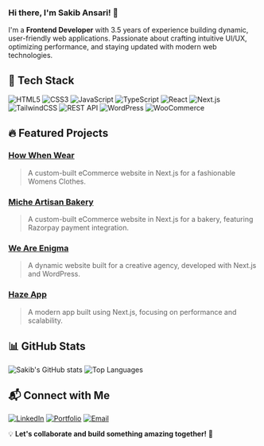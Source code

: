 ### Hi there, I'm Sakib Ansari! 👋

I'm a **Frontend Developer** with 3.5 years of experience building dynamic, user-friendly web applications. Passionate about crafting intuitive UI/UX, optimizing performance, and staying updated with modern web technologies.

## 🚀 Tech Stack

![HTML5](https://img.shields.io/badge/HTML5-E34F26?style=flat&logo=html5&logoColor=white)
![CSS3](https://img.shields.io/badge/CSS3-1572B6?style=flat&logo=css3&logoColor=white)
![JavaScript](https://img.shields.io/badge/JavaScript-F7DF1E?style=flat&logo=javascript&logoColor=black)
![TypeScript](https://img.shields.io/badge/TypeScript-3178C6?style=flat&logo=typescript&logoColor=white)
![React](https://img.shields.io/badge/React-61DAFB?style=flat&logo=react&logoColor=black)
![Next.js](https://img.shields.io/badge/Next.js-000000?style=flat&logo=nextdotjs&logoColor=white)
![TailwindCSS](https://img.shields.io/badge/Tailwind_CSS-38B2AC?style=flat&logo=tailwind-css&logoColor=white)
![REST API](https://img.shields.io/badge/REST_APIs-02569B?style=flat&logo=api&logoColor=white)
![WordPress](https://img.shields.io/badge/WordPress-21759B?style=flat&logo=wordpress&logoColor=white)
![WooCommerce](https://img.shields.io/badge/WooCommerce-96588A?style=flat&logo=woocommerce&logoColor=white)

## 🔥 Featured Projects

### [How When Wear](https://howwhenwear.com/)
> A custom-built eCommerce website in Next.js for a fashionable Womens Clothes.

### [Miche Artisan Bakery](https://micheartisanbakery.com/)
> A custom-built eCommerce website in Next.js for a bakery, featuring Razorpay payment integration.

### [We Are Enigma](https://weareenigma.com/)
> A dynamic website built for a creative agency, developed with Next.js and WordPress.

### [Haze App](https://haze-app.vercel.app/)
> A modern app built using Next.js, focusing on performance and scalability.

## 📊 GitHub Stats

![Sakib's GitHub stats](https://github-readme-stats.vercel.app/api?username=sakibansari1999&show_icons=true&theme=radical&count_private=true&include_all_commits=true)
![Top Languages](https://github-readme-stats.vercel.app/api/top-langs/?username=sakibansari1999&layout=compact&theme=radical&count_private=true&cache_seconds=1800)

## 📬 Connect with Me

[![LinkedIn](https://img.shields.io/badge/LinkedIn-0A66C2?style=flat&logo=linkedin&logoColor=white)](https://www.linkedin.com/in/sakibansari/)
[![Portfolio](https://img.shields.io/badge/Portfolio-000000?style=flat&logo=vercel&logoColor=white)](https://sakib-ansari.vercel.app/)
[![Email](https://img.shields.io/badge/Email-D14836?style=flat&logo=gmail&logoColor=white)](mailto:saquibansari556@gmail.com)

💡 **Let's collaborate and build something amazing together!** 🚀
